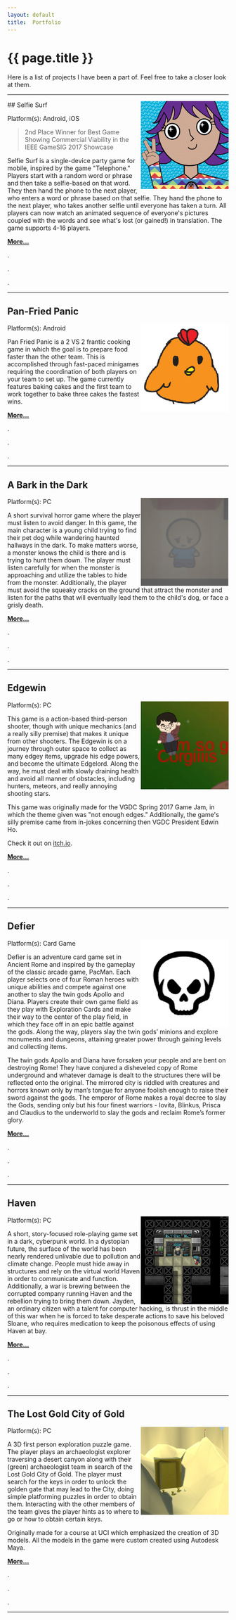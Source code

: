 ```yaml
---
layout:	default
title:	Portfolio
---
```


# {{ page.title }}

Here is a list of projects I have been a part of. Feel free to take a closer look at them.

<hr />
## Selfie Surf
<img align="right" src="images/selfiesurf0_1.png" width="200">

Platform(s): Android, iOS

> 2nd Place Winner for Best Game Showing Commercial Viability in the IEEE GameSIG 2017 Showcase

Selfie Surf is a single-device party game for mobile, inspired by the game "Telephone." Players start with a random word or phrase and then take a selfie-based on that word. They then hand the phone to the next player, who enters a word or phrase based on that selfie. They hand the phone to the next player, who takes another selfie until everyone has taken a turn. All players can now watch an animated sequence of everyone's pictures coupled with the words and see what's lost (or gained!) in translation. The game supports 4-16 players.

**[More...](s_selfiesurf.md)**

.

.

.

-----

## Pan-Fried Panic
<img align="right"  src="images/panfriedpanic0.png" width="200">
Platform(s): Android

Pan Fried Panic is a 2 VS 2 frantic cooking game in which the goal is to prepare food faster than the other team. This is accomplished through fast-paced minigames requiring the coordination of both players on your team to set up. The game currently features baking cakes and the first team to work together to bake three cakes the fastest wins.

**[More...](s_panfriedpanic.md)**

.

.

.

-----

## A Bark in the Dark
<img align="right" src="images/abitd0.png" width="200">
Platform(s): PC

A short survival horror game where the player must listen to avoid danger. In this game, the main character is a young child trying to find their pet dog while wandering haunted hallways in the dark. To make matters worse, a monster knows the child is there and is trying to hunt them down. The player must listen carefully for when the monster is approaching and utilize the tables to hide from the monster. Additionally, the player must avoid the squeaky cracks on the ground that attract the monster and listen for the paths that will eventually lead them to the child's dog, or face a grisly death. 

**[More...]()**

.

.

.

-----

## Edgewin
<img align="right" src="images/edgewin0.png" width="200">
Platform(s): PC

This game is a action-based third-person shooter, though with unique mechanics (and a really silly premise) that makes it unique from other shooters. The Edgewin is on a journey through outer space to collect as many edgey items, upgrade his edge powers, and become the ultimate Edgelord. Along the way, he must deal with slowly draining health and avoid all manner of obstacles, including hunters, meteors, and really annoying shooting stars. 

This game was originally made for the VGDC Spring 2017 Game Jam, in which the theme given was "not enough edges." Additionally, the game's silly premise came from in-jokes concerning then VGDC President Edwin Ho.

Check it out on [itch.io](https://xuanf1.itch.io/edgewin-the-game).

**[More...]()**

.

.

.

-----

## Defier
<img align="right" src="images/defier0.png" width="200">
Platform(s): Card Game

Defier is an adventure card game set in Ancient Rome and inspired by the gameplay of the classic arcade game, PacMan. Each player selects one of four Roman heroes with unique abilities and compete against one another to slay the twin gods Apollo and Diana. Players create their own game field as they play with Exploration Cards and make their way to the center of the play field, in which they face off in an epic battle against the gods. Along the way, players slay the twin gods’ minions and explore monuments and dungeons, attaining greater power through gaining levels and collecting items.

The twin gods Apollo and Diana have forsaken your people and are bent on destroying Rome! They have conjured a disheveled copy of Rome underground and whatever damage is dealt to the structures there will be reflected onto the original. The mirrored city is riddled with creatures and horrors known only by man’s tongue for anyone foolish enough to raise their sword against the gods. The emperor of Rome makes a royal decree to slay the Gods, sending only but his four finest warriors - Iovita, Blinkus, Prisca and Claudius to the underworld to slay the gods and reclaim Rome’s former glory.

**[More...]()**

.

.

.

-----

## Haven
<img align="right" src="images/haven0.png" width="200">
Platform(s): PC

A short, story-focused role-playing game set in a dark, cyberpunk world. In a dystopian future, the surface of the world has been nearly rendered unlivable due to pollution and climate change. People must hide away in structures and rely on the virtual world Haven in order to communicate and function. Additionally, a war is brewing between the corrupted company running Haven and the rebellion trying to bring them down. Jayden, an ordinary citizen with a talent for computer hacking, is thrust in the middle of this war when he is forced to take desperate actions to save his beloved Sloane, who requires medication to keep the poisonous effects of using Haven at bay.

**[More...]()**

.

.

.

-----

## The Lost Gold City of Gold
<img align="right" src="images/lgcog0.png" width="200">
Platform(s): PC

A 3D first person exploration puzzle game. The player plays an archaeologist explorer traversing a desert canyon along with their  (green) archaeologist team in search of the Lost Gold City of Gold. The player must search for the keys in order to unlock the golden gate that may lead to the City, doing simple platforming puzzles in order to obtain them. Interacting with the other members of the team gives the player hints as to where to go or how to obtain certain keys.

Originally made for a course at UCI which emphasized the creation of 3D models. All the models in the game were custom created using Autodesk Maya.

**[More...]()**

.

.

.

-----